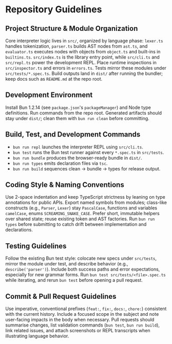 # Repository Guidelines

## Project Structure & Module Organization
Core interpreter logic lives in `src/`, organized by language phase: `lexer.ts` handles tokenization, `parser.ts` builds AST nodes from `ast.ts`, and `evaluator.ts` executes nodes with objects from `object.ts` and built-ins in `builtins.ts`. `src/index.ts` is the library entry point, while `src/cli.ts` and `src/repl.ts` power the development REPL. Place runtime inspections in `src/inspector.ts` and errors in `errors.ts`. Tests mirror these modules under `src/tests/*.spec.ts`. Build outputs land in `dist/` after running the bundler; keep docs such as `README.md` at the repo root.

## Development Environment
Install Bun 1.2.14 (see `package.json`'s `packageManager`) and Node type definitions. Run commands from the repo root. Generated artifacts should stay under `dist/`; clean them with `bun run clean` before committing.

## Build, Test, and Development Commands
- `bun run repl` launches the interpreter REPL using `src/cli.ts`.
- `bun test` runs the Bun test runner against every `*.spec.ts` in `src/tests`.
- `bun run bundle` produces the browser-ready bundle in `dist/`.
- `bun run types` emits declaration files via `tsc`.
- `bun run build` sequences clean → bundle → types for release output.

## Coding Style & Naming Conventions
Use 2-space indentation and keep TypeScript strictness by leaning on type annotations for public APIs. Export named symbols from modules; class-like constructs (e.g., `Parser`, `Lexer`) stay `PascalCase`, functions and variables `camelCase`, enums `SCREAMING_SNAKE_CASE`. Prefer short, immutable helpers over shared state; reuse existing token and AST factories. Run `bun run types` before submitting to catch drift between implementation and declarations.

## Testing Guidelines
Follow the existing Bun test style: colocate new specs under `src/tests`, mirror the module under test, and describe behavior (e.g., `describe('parser')`). Include both success paths and error expectations, especially for new grammar forms. Run `bun test src/tests/<file>.spec.ts` while iterating, and rerun `bun test` before opening a pull request.

## Commit & Pull Request Guidelines
Use imperative, conventional prefixes (`feat:`, `fix:`, `docs:`, `chore:`) consistent with the current history. Include a focused scope in the subject and note user-facing impacts in the body when necessary. Pull requests should summarise changes, list validation commands (`bun test`, `bun run build`), link related issues, and attach screenshots or REPL transcripts when illustrating language behavior.
